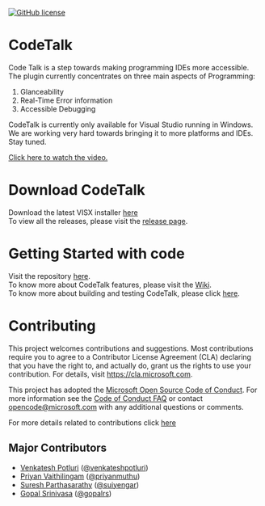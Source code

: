 [![GitHub license](https://img.shields.io/badge/license-MIT-blue.svg)](https://github.com/Microsoft/CodeTalk/blob/master/LICENSE)  
  
# CodeTalk
Code Talk is a step towards making programming IDEs more accessible. The plugin currently concentrates on three main aspects of Programming:
1. Glanceability
2. Real-Time Error information 
3. Accessible Debugging

CodeTalk is currently only available for Visual Studio running in Windows. We are working very hard towards bringing it to more platforms and IDEs. Stay tuned.

[Click here to watch the video.](http://www.youtube.com/watch?v=ttkNYaPwn6E)

# Download CodeTalk
Download the latest VISX installer [here](https://github.com/Microsoft/CodeTalk/releases/download/v0.8.0/Microsoft.CodeTalk.0.8.0.vsix)  
To view all the releases, please visit the [release page](https://github.com/Microsoft/CodeTalk/releases/tag/v0.8.0).  

# Getting Started with code  
Visit the repository [here](https://github.com/Microsoft/CodeTalk).  
To know more about CodeTalk features, please visit the [Wiki](https://github.com/Microsoft/CodeTalk/wiki).  
To know more about building and testing CodeTalk, please click [here](https://github.com/Microsoft/CodeTalk/wiki/Building-and-Testing).

# Contributing

This project welcomes contributions and suggestions. Most contributions require you to
agree to a Contributor License Agreement (CLA) declaring that you have the right to,
and actually do, grant us the rights to use your contribution. For details, visit
https://cla.microsoft.com.

This project has adopted the [Microsoft Open Source Code of Conduct](https://opensource.microsoft.com/codeofconduct/).
For more information see the [Code of Conduct FAQ](https://opensource.microsoft.com/codeofconduct/faq/)
or contact [opencode@microsoft.com](mailto:opencode@microsoft.com) with any additional questions or comments.

For more details related to contributions click [here](https://github.com/Microsoft/CodeTalk/wiki/Contribution)

## Major Contributors
* [Venkatesh Potluri](https://venkateshpotluri.me) ([@venkateshpotluri](https://github.com/venkateshpotluri))
* [Priyan Vaithilingam](https://priyan.info) ([@priyanmuthu](https://github.com/priyanmuthu))
* [Suresh Parthasarathy](https://www.microsoft.com/en-us/research/people/supartha/) ([@suiyengar](https://github.com/suiyengar))
* [Gopal Srinivasa](https://www.microsoft.com/en-us/research/people/gopalsr/) ([@gopalrs](https://github.com/gopalrs))
